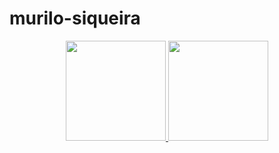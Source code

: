 # murilo-siqueira

<div dir="auto" align="center">
  <a href="https://github.com/ubiratan-motta">
  <img src="https://camo.githubusercontent.com/8ee7caeae4f8528ec3a7104fee4ceefef63e2e6d36d7f75e4fefe5e814c9e752/68747470733a2f2f6769746875622d726561646d652d73746174732e76657263656c2e6170702f6170693f757365726e616d653d756269726174616e2d6d6f7474612673686f775f69636f6e733d74727565267468656d653d7261646963616c26696e636c7564655f616c6c5f636f6d6d6974733d7472756526636f756e745f707269766174653d74727565" data-canonical-src="https://github-readme-stats.vercel.app/api?username=ubiratan-motta&amp;show_icons=true&amp;theme=radical&amp;include_all_commits=true&amp;count_private=true" style="max-width: 100%;" height="160em">
  <img src="https://camo.githubusercontent.com/f4198ab83fce24b1b644dd673edc7dbc64cfa049c4693f3c153a02a9f154bf19/68747470733a2f2f6769746875622d726561646d652d73746174732e76657263656c2e6170702f6170692f746f702d6c616e67732f3f757365726e616d653d756269726174616e2d6d6f747461266c61796f75743d636f6d70616374266c616e67735f636f756e743d37267468656d653d7261646963616c" data-canonical-src="https://github-readme-stats.vercel.app/api/top-langs/?username=ubiratan-motta&amp;layout=compact&amp;langs_count=7&amp;theme=radical" style="max-width: 100%;" height="160em">
</a></div>
